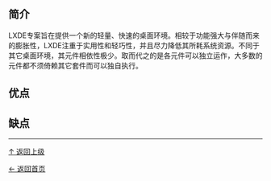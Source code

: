 ﻿
## 简介

LXDE专案旨在提供一个新的轻量、快速的桌面环境。相较于功能强大与伴随而来的膨胀性，LXDE注重于实用性和轻巧性，并且尽力降低其所耗系统资源。不同于其它桌面环境，其元件相依性极少。取而代之的是各元件可以独立运作，大多数的元件都不须倚赖其它套件而可以独自执行。

## 优点

## 缺点


----
[↑ 返回上级](https://github.com/asin929/linux-software/blob/master/System-Beautification/System-Beautification.md)

[← 返回首页](https://github.com/asin929/linux-software)
